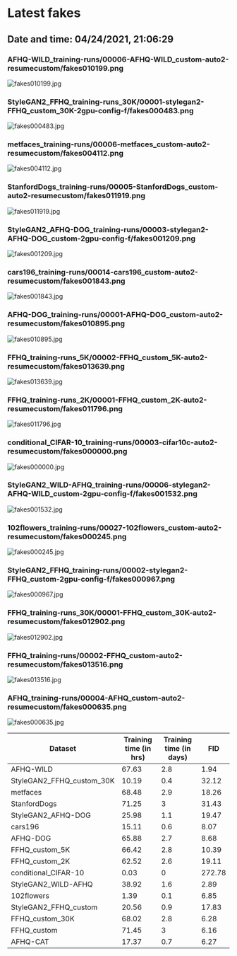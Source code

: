 # Latest fakes
## Date and time: 04/24/2021, 21:06:29
### AFHQ-WILD_training-runs/00006-AFHQ-WILD_custom-auto2-resumecustom/fakes010199.png
![fakes010199.jpg](https://i.ibb.co/G3ccrMV/40208b336da0.jpg "AFHQ-WILD_training-runs/00006-AFHQ-WILD_custom-auto2-resumecustom/fakes010199.png")

### StyleGAN2_FFHQ_training-runs_30K/00001-stylegan2-FFHQ_custom_30K-2gpu-config-f/fakes000483.png
![fakes000483.jpg](https://i.ibb.co/k988g6h/d76635ba5c5f.jpg "StyleGAN2_FFHQ_training-runs_30K/00001-stylegan2-FFHQ_custom_30K-2gpu-config-f/fakes000483.png")

### metfaces_training-runs/00006-metfaces_custom-auto2-resumecustom/fakes004112.png
![fakes004112.jpg](https://i.ibb.co/BgmRypv/0e4cfe61e8d5.jpg "metfaces_training-runs/00006-metfaces_custom-auto2-resumecustom/fakes004112.png")

### StanfordDogs_training-runs/00005-StanfordDogs_custom-auto2-resumecustom/fakes011919.png
![fakes011919.jpg](https://i.ibb.co/nM8M6mT/d2648779c172.jpg "StanfordDogs_training-runs/00005-StanfordDogs_custom-auto2-resumecustom/fakes011919.png")

### StyleGAN2_AFHQ-DOG_training-runs/00003-stylegan2-AFHQ-DOG_custom-2gpu-config-f/fakes001209.png
![fakes001209.jpg](https://i.ibb.co/djnk29h/7e1800787bdd.jpg "StyleGAN2_AFHQ-DOG_training-runs/00003-stylegan2-AFHQ-DOG_custom-2gpu-config-f/fakes001209.png")

### cars196_training-runs/00014-cars196_custom-auto2-resumecustom/fakes001843.png
![fakes001843.jpg](https://i.ibb.co/t4tZvC7/d21b1ee61543.jpg "cars196_training-runs/00014-cars196_custom-auto2-resumecustom/fakes001843.png")

### AFHQ-DOG_training-runs/00001-AFHQ-DOG_custom-auto2-resumecustom/fakes010895.png
![fakes010895.jpg](https://i.ibb.co/hXhzdDt/725a70e8724d.jpg "AFHQ-DOG_training-runs/00001-AFHQ-DOG_custom-auto2-resumecustom/fakes010895.png")

### FFHQ_training-runs_5K/00002-FFHQ_custom_5K-auto2-resumecustom/fakes013639.png
![fakes013639.jpg](https://i.ibb.co/QrgDDxL/0693de7d062e.jpg "FFHQ_training-runs_5K/00002-FFHQ_custom_5K-auto2-resumecustom/fakes013639.png")

### FFHQ_training-runs_2K/00001-FFHQ_custom_2K-auto2-resumecustom/fakes011796.png
![fakes011796.jpg](https://i.ibb.co/sghhrMD/dc776b1c28d0.jpg "FFHQ_training-runs_2K/00001-FFHQ_custom_2K-auto2-resumecustom/fakes011796.png")

### conditional_CIFAR-10_training-runs/00003-cifar10c-auto2-resumecustom/fakes000000.png
![fakes000000.jpg](https://i.ibb.co/bBSdSj3/86eba80aa70a.jpg "conditional_CIFAR-10_training-runs/00003-cifar10c-auto2-resumecustom/fakes000000.png")

### StyleGAN2_WILD-AFHQ_training-runs/00006-stylegan2-AFHQ-WILD_custom-2gpu-config-f/fakes001532.png
![fakes001532.jpg](https://i.ibb.co/BBFrvg6/796ee9b3b9ca.jpg "StyleGAN2_WILD-AFHQ_training-runs/00006-stylegan2-AFHQ-WILD_custom-2gpu-config-f/fakes001532.png")

### 102flowers_training-runs/00027-102flowers_custom-auto2-resumecustom/fakes000245.png
![fakes000245.jpg](https://i.ibb.co/n68q0C5/e584ef10bcef.jpg "102flowers_training-runs/00027-102flowers_custom-auto2-resumecustom/fakes000245.png")

### StyleGAN2_FFHQ_training-runs/00002-stylegan2-FFHQ_custom-2gpu-config-f/fakes000967.png
![fakes000967.jpg](https://i.ibb.co/d4tNzxp/01a1f18e5b69.jpg "StyleGAN2_FFHQ_training-runs/00002-stylegan2-FFHQ_custom-2gpu-config-f/fakes000967.png")

### FFHQ_training-runs_30K/00001-FFHQ_custom_30K-auto2-resumecustom/fakes012902.png
![fakes012902.jpg](https://i.ibb.co/XLKpQPR/8613f743096d.jpg "FFHQ_training-runs_30K/00001-FFHQ_custom_30K-auto2-resumecustom/fakes012902.png")

### FFHQ_training-runs/00002-FFHQ_custom-auto2-resumecustom/fakes013516.png
![fakes013516.jpg](https://i.ibb.co/fx8rQVB/956691703695.jpg "FFHQ_training-runs/00002-FFHQ_custom-auto2-resumecustom/fakes013516.png")

### AFHQ_training-runs/00004-AFHQ_custom-auto2-resumecustom/fakes000635.png
![fakes000635.jpg](https://i.ibb.co/F57pVLd/492e97a863d5.jpg "AFHQ_training-runs/00004-AFHQ_custom-auto2-resumecustom/fakes000635.png")

| Dataset                   |   Training time (in hrs) |   Training time (in days) |    FID |
|---------------------------|--------------------------|---------------------------|--------|
| AFHQ-WILD                 |                    67.63 |                       2.8 |   1.94 |
| StyleGAN2_FFHQ_custom_30K |                    10.19 |                       0.4 |  32.12 |
| metfaces                  |                    68.48 |                       2.9 |  18.26 |
| StanfordDogs              |                    71.25 |                       3   |  31.43 |
| StyleGAN2_AFHQ-DOG        |                    25.98 |                       1.1 |  19.47 |
| cars196                   |                    15.11 |                       0.6 |   8.07 |
| AFHQ-DOG                  |                    65.88 |                       2.7 |   8.68 |
| FFHQ_custom_5K            |                    66.42 |                       2.8 |  10.39 |
| FFHQ_custom_2K            |                    62.52 |                       2.6 |  19.11 |
| conditional_CIFAR-10      |                     0.03 |                       0   | 272.78 |
| StyleGAN2_WILD-AFHQ       |                    38.92 |                       1.6 |   2.89 |
| 102flowers                |                     1.39 |                       0.1 |   6.85 |
| StyleGAN2_FFHQ_custom     |                    20.56 |                       0.9 |  17.83 |
| FFHQ_custom_30K           |                    68.02 |                       2.8 |   6.28 |
| FFHQ_custom               |                    71.45 |                       3   |   6.16 |
| AFHQ-CAT                  |                    17.37 |                       0.7 |   6.27 |